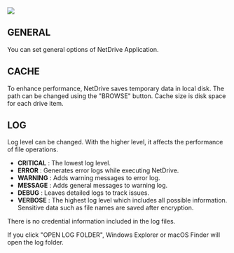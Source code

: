 <img class="markdown" src="https://doc.bdrive.com/images/settings_1.jpg">

## GENERAL

You can set general options of NetDrive Application.

## CACHE

To enhance performance, NetDrive saves temporary data in local disk. The path can be changed using the "BROWSE" button.
Cache size is disk space for each drive item.

## LOG

Log level can be changed. With the higher level, it affects the performance of file operations.

- **CRITICAL** : The lowest log level.
- **ERROR** : Generates error logs while executing NetDrive.
- **WARNING** : Adds warning messages to error log.
- **MESSAGE** : Adds general messages to warning log.
- **DEBUG** : Leaves detailed logs to track issues.
- **VERBOSE** : The highest log level which includes all possible information. Sensitive data such as file names are saved after encryption.

There is no credential information included in the log files.

If you click "OPEN LOG FOLDER", Windows Explorer or macOS Finder will open the log folder.
